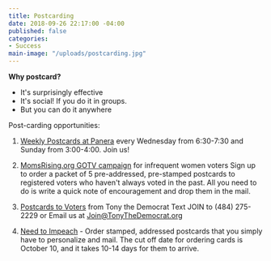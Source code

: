 ```yaml
---
title: Postcarding
date: 2018-09-26 22:17:00 -04:00
published: false
categories:
- Success
main-image: "/uploads/postcarding.jpg"
---
```


**Why postcard?**
* It's surprisingly effective
* It's social! If you do it in groups.
* But you can do it anywhere

Post-carding opportunities:

1. [Weekly Postcards at Panera](https://bit.ly/2JSX4QO) every Wednesday from 6:30-7:30 and Sunday from 3:00-4:00. Join us!

2. [MomsRising.org GOTV campaign](https://bit.ly/2ybtSBg) for infrequent women voters
   Sign up to order a packet of 5 pre-addressed, pre-stamped postcards to registered voters who haven't always voted in the past. All you need to do is write a quick note of encouragement and drop them in the mail.

3. [Postcards to Voters](https://postcardstovoters.org/) from Tony the Democrat
   Text JOIN to (484) 275-2229 or Email us at Join@TonyTheDemocrat.org

4. [Need to Impeach](https://bit.ly/2xQa4mR) - Order stamped, addressed postcards that you simply have to personalize and mail. The cut off date for ordering cards is October 10, and it takes 10-14 days for them to arrive.